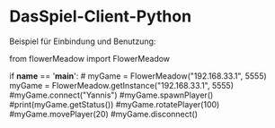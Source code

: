 # DasSpiel-Client-Python

Beispiel für Einbindung und Benutzung:

from flowerMeadow import FlowerMeadow

if __name__ == '__main__':
    # myGame = FlowerMeadow("192.168.33.1", 5555)
    myGame = FlowerMeadow.getInstance("192.168.33.1", 5555)
    #myGame.connect("Yannis")
    #myGame.spawnPlayer()
    #print(myGame.getStatus())
    #myGame.rotatePlayer(100)
    #myGame.movePlayer(20)
    #myGame.disconnect()
